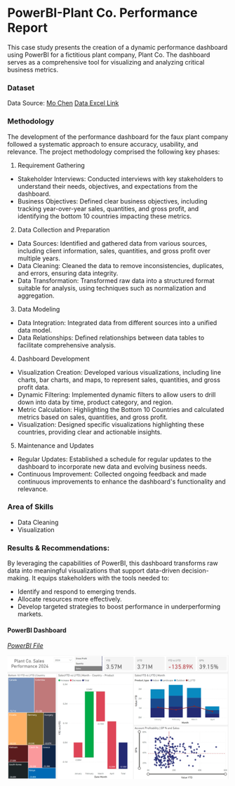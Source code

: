 # PowerBI-Plant Co. Performance Report

This case study presents the creation of a dynamic performance dashboard using PowerBI for a fictitious plant company, Plant Co.
The dashboard serves as a comprehensive tool for visualizing and analyzing critical business metrics.

### Dataset
Data Source: [Mo Chen](https://github.com/mochen862) 
[Data Excel Link](https://github.com/julielsa/PowerBI-PlantCo-performance-report/blob/main/Plant_DTS.xls)

### Methodology
The development of the performance dashboard for the faux plant company followed a systematic approach to ensure accuracy, usability, and relevance. The project methodology comprised the following key phases:

1. Requirement Gathering
  - Stakeholder Interviews: Conducted interviews with key stakeholders to understand their needs, objectives, and expectations from the dashboard.
  - Business Objectives: Defined clear business objectives, including tracking year-over-year sales, quantities, and gross profit, and identifying the bottom 10 countries impacting these metrics.
2. Data Collection and Preparation
  - Data Sources: Identified and gathered data from various sources, including client information, sales, quantities, and gross profit over multiple years.
  - Data Cleaning: Cleaned the data to remove inconsistencies, duplicates, and errors, ensuring data integrity.
  - Data Transformation: Transformed raw data into a structured format suitable for analysis, using techniques such as normalization and aggregation.
3. Data Modeling
  - Data Integration: Integrated data from different sources into a unified data model.
  - Data Relationships: Defined relationships between data tables to facilitate comprehensive analysis.
4. Dashboard Development
  - Visualization Creation: Developed various visualizations, including line charts, bar charts, and maps, to represent sales, quantities, and gross profit data.
  - Dynamic Filtering: Implemented dynamic filters to allow users to drill down into data by time, product category, and region.
  - Metric Calculation: Highlighting the Bottom 10 Countries and calculated metrics based on sales, quantities, and gross profit.
  - Visualization: Designed specific visualizations highlighting these countries, providing clear and actionable insights.
5. Maintenance and Updates
  - Regular Updates: Established a schedule for regular updates to the dashboard to incorporate new data and evolving business needs.
  - Continuous Improvement: Collected ongoing feedback and made continuous improvements to enhance the dashboard's functionality and relevance.

### Area of Skills
- Data Cleaning
- Visualization
  
### Results & Recommendations: 
By leveraging the capabilities of PowerBI, this dashboard transforms raw data into meaningful visualizations that support data-driven decision-making. 
It equips stakeholders with the tools needed to:
- Identify and respond to emerging trends.
- Allocate resources more effectively.
- Develop targeted strategies to boost performance in underperforming markets.

#### PowerBI Dashboard
[*PowerBI File*](https://github.com/julielsa/PowerBI-PlantCo-performance-report/blob/main/PlantCoDashboard.pbix)

![PowerBi Performance Dashboard](https://github.com/julielsa/PowerBI-PlantCo-performance-report/blob/main/PlantCo_performance_dash.png)
